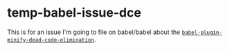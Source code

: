 # temp-babel-issue-dce

This is for an issue I'm going to file on babel/babel about the
[`babel-plugin-minify-dead-code-elimination`](http://npm.im/babel-plugin-minify-dead-code-elimination).

